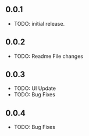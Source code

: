 ## 0.0.1

* TODO: initial release.

## 0.0.2

* TODO: Readme File changes


## 0.0.3

* TODO: UI Update
* TODO: Bug Fixes

## 0.0.4

* TODO: Bug Fixes